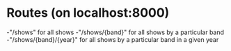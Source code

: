 # Routes (on localhost:8000)

-"/shows" for all shows
-"/shows/{band}" for all shows by a particular band
-"/shows/{band}/{year}" for all shows by a particular band in a given year
